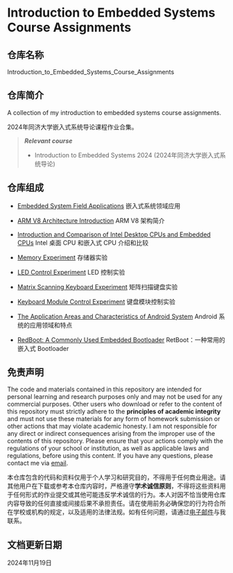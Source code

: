 # Introduction to Embedded Systems Course Assignments

## 仓库名称

Introduction_to_Embedded_Systems_Course_Assignments

## 仓库简介

A collection of my introduction to embedded systems course assignments.

2024年同济大学嵌入式系统导论课程作业合集。

> ***Relevant course***
> * Introduction to Embedded Systems 2024 (2024年同济大学嵌入式系统导论)

## 仓库组成

* [Embedded System Field Applications](20240908_Embedded_System_Field_Applications.pdf)
嵌入式系统领域应用

* [ARM V8 Architecture Introduction](20240915_ARM_V8_Architecture_Introduction.pdf)
ARM V8 架构简介

* [Introduction and Comparison of Intel Desktop CPUs and Embedded CPUs](20240929_Introduction_and_Comparison_of_Intel_Desktop_CPUs_and_Embedded_CPUs.pdf)
Intel 桌面 CPU 和嵌入式 CPU 介绍和比较

* [Memory Experiment](20241008_Memory_Experiment.pdf)
存储器实验

* [LED Control Experiment](20241015_LED_Control_Experiment.pdf)
LED 控制实验

* [Matrix Scanning Keyboard Experiment](20241022_Matrix_Scanning_Keyboard_Experiment.pdf)
矩阵扫描键盘实验

* [Keyboard Module Control Experiment](20241029_Keyboard_Module_Control_Experiment.pdf)
键盘模块控制实验

* [The Application Areas and Characteristics of Android System](20241117_The_Application_Areas_and_Characteristics_of_Android_System.pdf)
Android 系统的应用领域和特点

* [RedBoot: A Commonly Used Embedded Bootloader](20241124_RedBoot_A_Commonly_Used_Embedded_Bootloader.pdf)
RetBoot：一种常用的嵌入式 Bootloader

## 免责声明

The code and materials contained in this repository are intended for personal learning and research purposes only and may not be used for any commercial purposes. Other users who download or refer to the content of this repository must strictly adhere to the **principles of academic integrity** and must not use these materials for any form of homework submission or other actions that may violate academic honesty. I am not responsible for any direct or indirect consequences arising from the improper use of the contents of this repository. Please ensure that your actions comply with the regulations of your school or institution, as well as applicable laws and regulations, before using this content. If you have any questions, please contact me via [email](mailto:minmuslin@outlook.com).

本仓库包含的代码和资料仅用于个人学习和研究目的，不得用于任何商业用途。请其他用户在下载或参考本仓库内容时，严格遵守**学术诚信原则**，不得将这些资料用于任何形式的作业提交或其他可能违反学术诚信的行为。本人对因不恰当使用仓库内容导致的任何直接或间接后果不承担责任。请在使用前务必确保您的行为符合所在学校或机构的规定，以及适用的法律法规。如有任何问题，请通过[电子邮件](mailto:minmuslin@outlook.com)与我联系。

## 文档更新日期

2024年11月19日